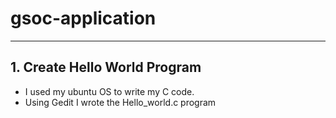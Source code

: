 # gsoc-application
----
## 1. Create Hello World Program
- I used my ubuntu OS to write my C code.
- Using Gedit I wrote the Hello_world.c program
